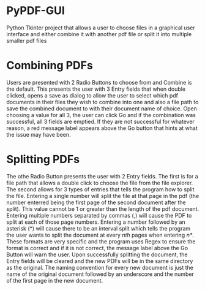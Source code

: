 # PyPDF-GUI
Python Tkinter project that allows a user to choose files in a graphical user interface and either combine it with another pdf file or split it into multiple smaller pdf files

# Combining PDFs
Users are presented with 2 Radio Buttons to choose from and Combine is the default. This presents the user with 3 Entry fields that when double clicked, opens a save as dialog to allow the user to select which pdf documents in their files they wish to combine into one and also a file path to save the combined document to with their document name of choice. Open choosing a value for all 3, the user can click Go and if the combination was successful, all 3 fields are emptied. If they are not successful for whatever reason, a red message label appears above the Go button that hints at what the issue may have been.

# Splitting PDFs
The othe Radio Button presents the user with 2 Entry fields. The first is for a file path that allows a double click to choose the file from the file explorer. The second allows for 3 types of entries that tells the program how to split the file. Entering a single number will split the file at that page in the pdf (the number enterred being the first page of the second document after the split). This value cannot be 1 or greater than the length of the pdf document. Entering multiple numbers separated by commas (,) will cause the PDF to split at each of those page numbers. Entering a number followed by an asterisk (\*) will cause there to be an interval split which tells the program the user wants to split the document at every *nth* pages when entering *n\**. These formats are very specific and the program uses Regex to ensure the format is correct and if it is not correct, the message label above the Go Button will warn the user. Upon successfully splitting the document, the Entry fields will be cleared and the new PDFs will be in the same directory as the original. The naming convention for every new document is just the name of the original document followed by an underscore and the number of the first page in the new document.
